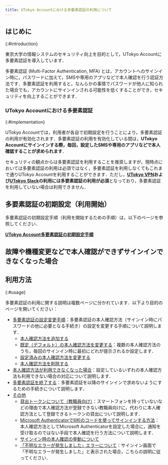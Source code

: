```yaml
---
title: UTokyo Accountにおける多要素認証の利用について
---
```


## はじめに
{:#introduction}

東京大学の情報システムのセキュリティ向上を目的として，UTokyo Accountに多要素認証を導入しています．

多要素認証 (Multi-Factor Authentication, MFA) とは，アカウントへのサインイン時に，パスワードに加えて，SMSや専用のアプリなどで本人確認を行う認証方法です．多要素認証を利用すると，なんらかの事情でパスワードが他人に知られた場合でも，アカウントにサインインされる可能性を低くすることができ，セキュリティを向上することができます．

### UTokyo Accountにおける多要素認証
{:#implementation}

UTokyo Accountでは，利用者が各自で初期設定を行うことにより，多要素認証の利用が有効化されます．多要素認証の利用を有効化している間は，**UTokyo Accountにサインインする際，毎回，設定したSMSや専用のアプリなどで本人確認することが求められます**．

セキュリティの観点からは多要素認証を利用することを推奨しますが，現時点においては多要素認証の利用は必須ではなく，多要素認証を利用しなくてもこれまで通りUTokyo Accountを利用することができます．ただし，**[UTokyo VPN](/utokyo_vpn/)および[UTokyo Slack](/slack/)の利用には多要素認証の利用が必須**となっており，多要素認証を利用していない場合は利用できません．

## 多要素認証の初期設定（利用開始）

多要素認証の初期設定手順（利用を開始するための手順）は，以下のページを参照してください．

<b class="box center"><a href="initial">UTokyo Account多要素認証の初期設定手順</a></b>

## 故障や機種変更などで本人確認ができずサインインできなくなった場合


## 利用方法
{:#usage}

多要素認証の利用に関する説明は複数ページに分かれています．以下より目的のページを開いてください：

- [多要素認証の設定変更手順](change)：多要素認証の本人確認方法（サインイン時にパスワードの他に必要となる手続き）の設定を変更する手順について説明します．
    - [本人確認方法を追加する](change#add)
    - [既定（デフォルト）の本人確認方法を変更する](change#default)：複数の本人確認方法のうち，毎回のサインイン時に最初にどれが提示されるか設定します．
    - [設定済みの本人確認方法を変更する](change#edit)
    - [本人確認方法を削除する](change#delete)
- [本人確認方法が利用できなくなった場合](failure_and_terminate)：設定しているいずれの本人確認方法も利用できない場合の対応について説明します．
- [多要素認証を終了する](failure_and_terminate)：多要素認証を以降のサインインで求めないようにするための手続きについて説明します．
- [その他](others)
    - [貸出トークンについて（教職員向け）](others#hardware-token)：スマートフォンを持っていないなどの理由で本人確認方法が登録できない教職員向けに，代わりに本人確認方法として登録できるトークンの貸出について説明します．
    - [Microsoft Authenticatorで6桁のコードを使ってサインインする方法](others#msauth-totp)：本人確認方法としてMicrosoft Authenticatorを設定した場合に，通知を受け取るのではない手段で本人確認を行う方法について説明します．
    - [サインイン時の本人確認の挙動について](others#irregular)
    - [「不明なエラーが発生しました」エラーについて](others#unknown-error)：サインイン画面で「不明なエラーが発生しました」と表示された場合，こちらの説明に従ってください．

<!--

## 故障や機種変更などで本人確認ができずサインインできなくなった場合
{:#troubleshooting}

故障や機種変更などで本人確認方法が使えなくなったため多要素認証によるサインインができなくなった，という場合の対処法を説明します．

なお，**対処を済ませサインインできるようになったら，設定を変更して複数の本人確認方法を使える状態にしておくことを強く推奨します**．上の「[多要素認証の設定変更手順](#change)」で説明しているとおり，[多要素認証の設定ページ](https://mysignins.microsoft.com/security-info?domain_hint=utac.u-tokyo.ac.jp)から設定を変更してください．

### 他の本人確認方法を使う
{:#troubleshooting-alternative}

登録済みの他の本人確認方法が使える状態であれば，それを使ってサインインすることができますので，まずはそれを試してください．

サインイン時（パスワード入力後）に表示される本人確認を行う画面で，「問題がありますか? 別の方法でサインインする」あるいは「別の確認オプションを使用する」というリンクを探して押してください．
<img src="signin_with_another_method.png">
デフォルト（自動的に選ばれるもの）以外のものも含め，設定済みの本人確認方法が一覧で表示されます．

- この中に使える状態の本人確認方法があれば，それを選んでその方法で本人確認を行うことで，UTokyo Accountにサインインすることができます．
- 表示された本人確認方法がすべて使えない状態であれば，本人確認方法の再登録手続きを行う必要があります．次の「本人確認方法を再登録する」の説明に進んでください．

### 本人確認方法を再登録する
{:#troubleshooting-reregister}

登録済みの本人確認方法がすべて使えない状態となってしまった場合は，本人確認方法の再登録手続きを行う必要があります．「**[UTokyo Account多要素認証の本人確認方法再登録および利用終了について](reregister_and_terminate)**」のページを参照してください．

## その他
{:#others}

### 多要素認証の申請を取り消したい・多要素認証の利用を終了したい
{:#others-terminate}

セキュリティの観点から多要素認証を利用することを推奨しておりますが，やむを得ない事情がある場合には，多要素認証の利用を終了し，パスワードだけでサインインできる状態に戻すことができます．「**[UTokyo Account多要素認証の本人確認方法再登録および利用終了について](reregister_and_terminate)**」のページを参照してください．

なお，多要素認証の本人確認方法が利用できずサインインできなくなったという場合は，上の「[多要素認証の本人確認ができずサインインできなくなった場合](#troubleshooting)」で説明しているとおり，「本人確認方法の再登録」を行うことによりサインインできるようになりますので，多要素認証の「利用終了」をする必要はありません．

-->
